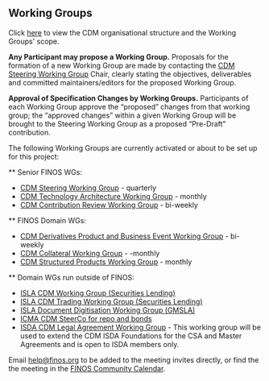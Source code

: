 ## Working Groups

Click [here](cdm-org-structure.md) to view the CDM organisational structure and the Working Groups' scope.

**Any Participant may propose a Working Group.** Proposals for the formation of a new Working Group are made by contacting the [CDM Steering Working Group](CDM-Steering-WG.md) Chair, clearly stating the objectives, deliverables and committed maintainers/editors for the proposed Working Group.

**Approval of Specification Changes by Working Groups.** Participants of each Working Group approve the “proposed” changes from that working group; the “approved changes” within a given Working Group will be brought to the Steering Working Group as a proposed “Pre-Draft” contribution. 

The following Working Groups are currently activated or about to be set up for this project:

** Senior FINOS WGs:
* [CDM Steering Working Group](CDM-Steering-WG.md) - quarterly
* [CDM Technology Architecture Working Group](CDM-Technology-Architecture-WG.md) - monthly
* [CDM Contribution Review Working Group](CDM-Contribution-Review-WG.md) - bi-weekly

** FINOS Domain WGs: 
* [CDM Derivatives Product and Business Event Working Group](CDM-Derivatives-Product-and-Business-Event-WG.md) - bi-weekly
* [CDM Collateral Working Group](CDM-Collateral-WG.md) - -monthly
* [CDM Structured Products Working Group](CDM-Structured-Products-WG.md) - monthly

** Domain WGs run outside of FINOS:
* [ISLA CDM Working Group (Securities Lending)](https://www.islaemea.org/working-groups/)
* [ISLA CDM Trading Working Group (Securities Lending)](https://www.islaemea.org/working-groups/)
* [ISLA Document Digitisation Working Group (GMSLA)](https://www.islaemea.org/working-groups/)
* [ICMA CDM SteerCo for repo and bonds](https://www.icmagroup.org/market-practice-and-regulatory-policy/repo-and-collateral-markets/fintech/common-domain-model-cdm/)
* [ISDA CDM Legal Agreement Working Group](https://www.isda.org/committees?ccode=CDMLA) - This working group will be used to extend the CDM ISDA Foundations for the CSA and Master Agreements and is open to ISDA members only. 


Email help@finos.org to be added to the meeting invites directly, or find the the meeting in the [FINOS Community Calendar](https://calendar.google.com/calendar/embed?src=finos.org_fac8mo1rfc6ehscg0d80fi8jig%40group.calendar.google.com). 
